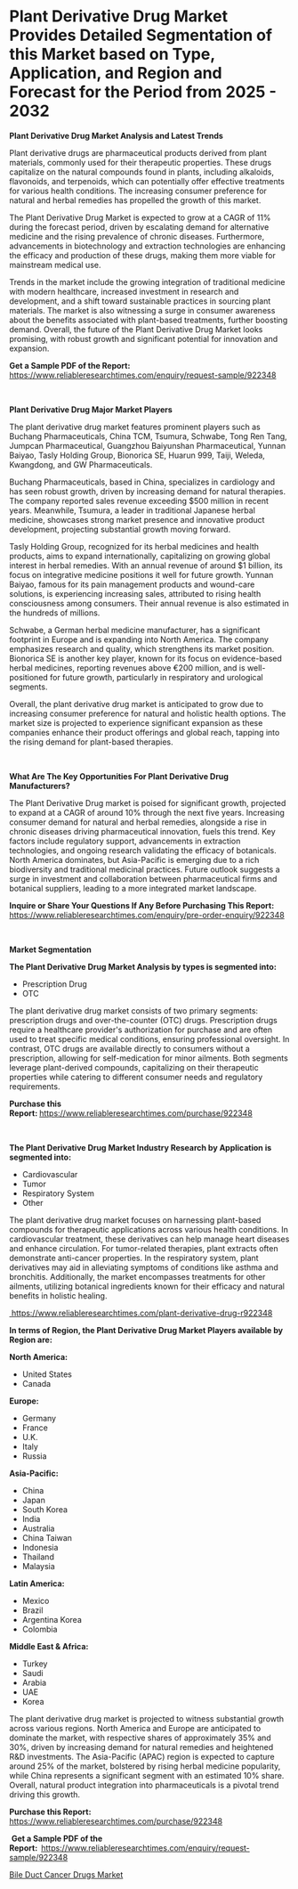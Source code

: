 <p><h1>Plant Derivative Drug Market Provides Detailed Segmentation of this Market based on Type, Application, and Region and Forecast for the Period from 2025 - 2032</h1></p><p><strong>Plant Derivative Drug Market Analysis and Latest Trends</strong></p>
<p><p>Plant derivative drugs are pharmaceutical products derived from plant materials, commonly used for their therapeutic properties. These drugs capitalize on the natural compounds found in plants, including alkaloids, flavonoids, and terpenoids, which can potentially offer effective treatments for various health conditions. The increasing consumer preference for natural and herbal remedies has propelled the growth of this market.</p><p>The Plant Derivative Drug Market is expected to grow at a CAGR of 11% during the forecast period, driven by escalating demand for alternative medicine and the rising prevalence of chronic diseases. Furthermore, advancements in biotechnology and extraction technologies are enhancing the efficacy and production of these drugs, making them more viable for mainstream medical use. </p><p>Trends in the market include the growing integration of traditional medicine with modern healthcare, increased investment in research and development, and a shift toward sustainable practices in sourcing plant materials. The market is also witnessing a surge in consumer awareness about the benefits associated with plant-based treatments, further boosting demand. Overall, the future of the Plant Derivative Drug Market looks promising, with robust growth and significant potential for innovation and expansion.</p></p>
<p><strong>Get a Sample PDF of the Report:&nbsp;</strong> <a href="https://www.reliableresearchtimes.com/enquiry/request-sample/922348?utm_campaign=3187&utm_medium=2&utm_source=Github&utm_content=ia&utm_term=07032025&utm_id=plant-derivative-drug">https://www.reliableresearchtimes.com/enquiry/request-sample/922348</a></p>
<p>&nbsp;</p>
<p><strong>Plant Derivative Drug Major Market Players</strong></p>
<p><p>The plant derivative drug market features prominent players such as Buchang Pharmaceuticals, China TCM, Tsumura, Schwabe, Tong Ren Tang, Jumpcan Pharmaceutical, Guangzhou Baiyunshan Pharmaceutical, Yunnan Baiyao, Tasly Holding Group, Bionorica SE, Huarun 999, Taiji, Weleda, Kwangdong, and GW Pharmaceuticals. </p><p>Buchang Pharmaceuticals, based in China, specializes in cardiology and has seen robust growth, driven by increasing demand for natural therapies. The company reported sales revenue exceeding $500 million in recent years. Meanwhile, Tsumura, a leader in traditional Japanese herbal medicine, showcases strong market presence and innovative product development, projecting substantial growth moving forward.</p><p>Tasly Holding Group, recognized for its herbal medicines and health products, aims to expand internationally, capitalizing on growing global interest in herbal remedies. With an annual revenue of around $1 billion, its focus on integrative medicine positions it well for future growth. Yunnan Baiyao, famous for its pain management products and wound-care solutions, is experiencing increasing sales, attributed to rising health consciousness among consumers. Their annual revenue is also estimated in the hundreds of millions.</p><p>Schwabe, a German herbal medicine manufacturer, has a significant footprint in Europe and is expanding into North America. The company emphasizes research and quality, which strengthens its market position. Bionorica SE is another key player, known for its focus on evidence-based herbal medicines, reporting revenues above €200 million, and is well-positioned for future growth, particularly in respiratory and urological segments.</p><p>Overall, the plant derivative drug market is anticipated to grow due to increasing consumer preference for natural and holistic health options. The market size is projected to experience significant expansion as these companies enhance their product offerings and global reach, tapping into the rising demand for plant-based therapies.</p></p>
<p>&nbsp;</p>
<p><strong>What Are The Key Opportunities For Plant Derivative Drug Manufacturers?</strong></p>
<p><p>The Plant Derivative Drug market is poised for significant growth, projected to expand at a CAGR of around 10% through the next five years. Increasing consumer demand for natural and herbal remedies, alongside a rise in chronic diseases driving pharmaceutical innovation, fuels this trend. Key factors include regulatory support, advancements in extraction technologies, and ongoing research validating the efficacy of botanicals. North America dominates, but Asia-Pacific is emerging due to a rich biodiversity and traditional medicinal practices. Future outlook suggests a surge in investment and collaboration between pharmaceutical firms and botanical suppliers, leading to a more integrated market landscape.</p></p>
<p><strong>Inquire or Share Your Questions If Any Before Purchasing This Report:</strong> <a href="https://www.reliableresearchtimes.com/enquiry/pre-order-enquiry/922348?utm_campaign=3187&utm_medium=2&utm_source=Github&utm_content=ia&utm_term=07032025&utm_id=plant-derivative-drug">https://www.reliableresearchtimes.com/enquiry/pre-order-enquiry/922348</a></p>
<p>&nbsp;</p>
<p><strong>Market Segmentation</strong></p>
<p><strong>The Plant Derivative Drug Market Analysis by types is segmented into:</strong></p>
<p><ul><li>Prescription Drug</li><li>OTC</li></ul></p>
<p><p>The plant derivative drug market consists of two primary segments: prescription drugs and over-the-counter (OTC) drugs. Prescription drugs require a healthcare provider's authorization for purchase and are often used to treat specific medical conditions, ensuring professional oversight. In contrast, OTC drugs are available directly to consumers without a prescription, allowing for self-medication for minor ailments. Both segments leverage plant-derived compounds, capitalizing on their therapeutic properties while catering to different consumer needs and regulatory requirements.</p></p>
<p><strong>Purchase this Report:&nbsp;</strong><a href="https://www.reliableresearchtimes.com/purchase/922348?utm_campaign=3187&utm_medium=2&utm_source=Github&utm_content=ia&utm_term=07032025&utm_id=plant-derivative-drug">https://www.reliableresearchtimes.com/purchase/922348</a></p>
<p>&nbsp;</p>
<p><strong>The Plant Derivative Drug Market Industry Research by Application is segmented into:</strong></p>
<p><ul><li>Cardiovascular</li><li>Tumor</li><li>Respiratory System</li><li>Other</li></ul></p>
<p><p>The plant derivative drug market focuses on harnessing plant-based compounds for therapeutic applications across various health conditions. In cardiovascular treatment, these derivatives can help manage heart diseases and enhance circulation. For tumor-related therapies, plant extracts often demonstrate anti-cancer properties. In the respiratory system, plant derivatives may aid in alleviating symptoms of conditions like asthma and bronchitis. Additionally, the market encompasses treatments for other ailments, utilizing botanical ingredients known for their efficacy and natural benefits in holistic healing.</p></p>
<p><a href="https://www.reliableresearchtimes.com/plant-derivative-drug-r922348?utm_campaign=3187&utm_medium=2&utm_source=Github&utm_content=ia&utm_term=07032025&utm_id=plant-derivative-drug">&nbsp;https://www.reliableresearchtimes.com/plant-derivative-drug-r922348</a></p>
<p><strong>In terms of Region, the Plant Derivative Drug Market Players available by Region are:</strong></p>
<p>
    <p> <strong> North America: </strong>
        <ul>
            <li>United States</li>
            <li>Canada</li>
        </ul>
        </p> 
    <p> <strong> Europe: </strong>
        <ul>
            <li>Germany</li>
            <li>France</li>
            <li>U.K.</li>
            <li>Italy</li>
            <li>Russia</li>
        </ul>
        </p> 
    <p> <strong> Asia-Pacific: </strong>
        <ul>
            <li>China</li>
            <li>Japan</li>
            <li>South Korea</li>
            <li>India</li>
            <li>Australia</li>
            <li>China Taiwan</li>
            <li>Indonesia</li>
            <li>Thailand</li>
            <li>Malaysia</li>
        </ul>
        </p> 
    <p> <strong> Latin America: </strong>
        <ul>
            <li>Mexico</li>
            <li>Brazil</li>
            <li>Argentina Korea</li>
            <li>Colombia</li>
        </ul>
        </p> 
    <p> <strong> Middle East & Africa: </strong>
        <ul>
            <li>Turkey</li>
            <li>Saudi</li>
            <li>Arabia</li>
            <li>UAE</li>
            <li>Korea</li>
        </ul>
    </p>
    </p>
<p><p>The plant derivative drug market is projected to witness substantial growth across various regions. North America and Europe are anticipated to dominate the market, with respective shares of approximately 35% and 30%, driven by increasing demand for natural remedies and heightened R&D investments. The Asia-Pacific (APAC) region is expected to capture around 25% of the market, bolstered by rising herbal medicine popularity, while China represents a significant segment with an estimated 10% share. Overall, natural product integration into pharmaceuticals is a pivotal trend driving this growth.</p></p>
<p><strong>Purchase this Report: </strong><a href="https://www.reliableresearchtimes.com/purchase/922348?utm_campaign=3187&utm_medium=2&utm_source=Github&utm_content=ia&utm_term=07032025&utm_id=plant-derivative-drug">https://www.reliableresearchtimes.com/purchase/922348</a></p>
<p>&nbsp;<strong>Get a Sample PDF of the Report:&nbsp;&nbsp;</strong><a href="https://www.reliableresearchtimes.com/enquiry/request-sample/922348?utm_campaign=3187&utm_medium=2&utm_source=Github&utm_content=ia&utm_term=07032025&utm_id=plant-derivative-drug">https://www.reliableresearchtimes.com/enquiry/request-sample/922348</a></p>
<p><strong></strong></p>
<p><p><a href="https://github.com/felishtimoti/Market-Research-Report-List-1/blob/main/bile-duct-cancer-drugs-market.md?utm_campaign=3187&utm_medium=2&utm_source=Github&utm_content=ia&utm_term=07032025&utm_id=plant-derivative-drug">Bile Duct Cancer Drugs Market</a></p></p>